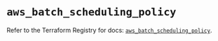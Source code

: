# `aws_batch_scheduling_policy`

Refer to the Terraform Registry for docs: [`aws_batch_scheduling_policy`](https://registry.terraform.io/providers/hashicorp/aws/5.83.1/docs/resources/batch_scheduling_policy).
